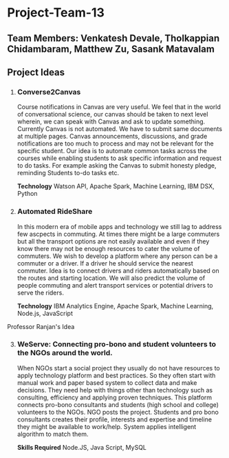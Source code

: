 # Project-Team-13
## Team Members: Venkatesh Devale, Tholkappian Chidambaram, Matthew Zu, Sasank Matavalam
## Project Ideas

1. ### Converse2Canvas
	Course notifications in Canvas are very useful. We feel that in the world of conversational science, our canvas should be taken to next level wherein, we can speak with Canvas and ask to update something. Currently Canvas is not automated. We have to submit same documents at multiple pages. Canvas announcements, discussions, and grade notifications are too much to process and may not be relevant for the specific student.
	Our idea is to automate common tasks across the courses while enabling students to ask specific information and request to do tasks. For example asking the Canvas to submit honesty pledge, reminding Students to-do tasks etc.
	
	**Technology** Watson API, Apache Spark, Machine Learning, IBM DSX, Python

2. ### Automated RideShare
	In this modern era of mobile apps and technology we still lag to address few ascpects in commuting. At times there might be a large commuters but all the transport options are not easily available and even if they know there may not be enough resources to cater the volume of commuters. We wish to develop a platform where any person can be a commuter or a driver. If a driver he should service the nearest commuter.
	Idea is to connect drivers and riders automatically based on the routes and starting location. We will also predict the volume of people commuting and alert transport services or potential drivers to serve the riders.
	
	**Technology** IBM Analytics Engine, Apache Spark, Machine Learning, Node.js, JavaScript

Professor Ranjan's Idea

3. ### WeServe: Connecting  pro-bono and student volunteers to the NGOs around the world.
	When NGOs start a social project they usually do not have resources to apply technology platform and best practices. So they often  start with manual work and paper based system to collect  data and make decisions. They need help with things other than technology such as consulting, efficiency and applying proven techniques. This platform connects pro-bono consultants and students (high  school and college) volunteers to the NGOs. 
	NGO posts the project. Students and pro  bono consultants creates their profile, interests and expertise and timeline they might be available to work/help. System applies intelligent algorithm to match them. 
	
	**Skills Required** Node.JS, Java Script, MySQL
